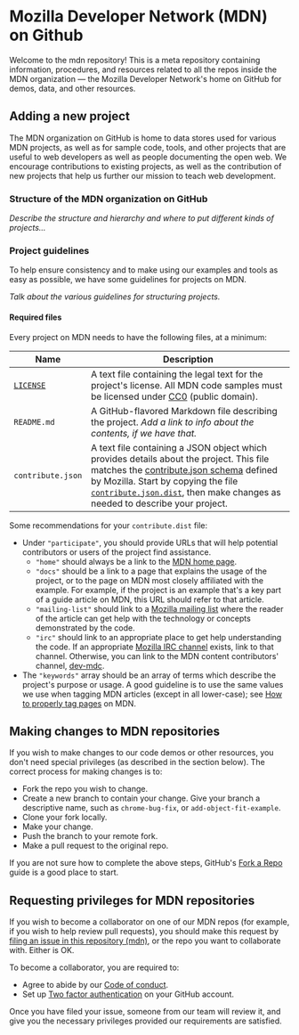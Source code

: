 # Mozilla Developer Network (MDN) on Github

Welcome to the mdn repository! This is a meta repository containing information, procedures, and resources related to all the repos inside the MDN organization — the Mozilla Developer Network's home on GitHub for demos, data, and other resources.

## Adding a new project

The MDN organization on GitHub is home to data stores used for various MDN projects, as well as for sample code, tools, and other projects that are useful to web developers as well as people documenting the open web.  We encourage contributions to existing projects, as well as the contribution of new projects that help us further our mission to teach web development.

### Structure of the MDN organization on GitHub

*Describe the structure and hierarchy and where to put different kinds of projects...*

### Project guidelines

To help ensure consistency and to make using our examples and tools as easy as possible, we have some guidelines for projects on MDN.

*Talk about the various guidelines for structuring projects.*

#### Required files

Every project on MDN needs to have the following files, at a minimum:

Name | Description
---- | -----------
[`LICENSE`](https://github.com/mdn/mdn/blob/master/LICENSE) | A text file containing the legal text for the project's license. All MDN code samples must be licensed under [CC0](https://github.com/mdn/mdn/blob/master/LICENSE) (public domain).
`README.md` | A GitHub-flavored Markdown file describing the project. *Add a link to info about the contents, if we have that.*
`contribute.json` | A text file containing a JSON object which provides details about the project. This file matches the [contribute.json schema](https://www.contributejson.org/) defined by Mozilla. Start by copying the file [`contribute.json.dist`](https://github.com/mdn/mdn/blob/master/contribute.dist.json), then make changes as needed to describe your project.

Some recommendations for your `contribute.dist` file:

* Under `"participate"`, you should provide URLs that will help potential contributors or users of the project find assistance.
    * `"home"` should always be a link to the [MDN home page](https://developer.mozilla.org/).
    * `"docs"` should be a link to a page that explains the usage of the project, or to the page on MDN most closely affiliated with the example. For example, if the project is an example that's a key part of a guide article on MDN, this URL should refer to that article.
    * `"mailing-list"` should link to a [Mozilla mailing list](https://lists.mozilla.org/listinfo) where the reader of the article can get help with the technology or concepts demonstrated by the code.
    * `"irc"` should link to an appropriate place to get help understanding the code. If an appropriate [Mozilla IRC channel](https://wiki.mozilla.org/IRC#Commonly_Used_Mozilla_IRC_Channels) exists, link to that channel. Otherwise, you can link to the MDN content contributors' channel, [dev-mdc](https://www.mozilla.org/about/forums/#dev-mdc).
* The `"keywords"` array should be an array of terms which describe the project's purpose or usage. A good guideline is to use the same values we use when tagging MDN articles (except in all lower-case); see [How to properly tag pages](https://developer.mozilla.org/en-US/docs/MDN/Contribute/Howto/Tag) on MDN.

## Making changes to MDN repositories

If you wish to make changes to our code demos or other resources, you don't need special privileges (as described in the section below). The correct process for making changes is to:

* Fork the repo you wish to change.
* Create a new branch to contain your change. Give your branch a descriptive name, such as `chrome-bug-fix`, or `add-object-fit-example`.
* Clone your fork locally.
* Make your change.
* Push the branch to your remote fork.
* Make a pull request to the original repo.

If you are not sure how to complete the above steps, GitHub's [Fork a Repo](https://help.github.com/articles/fork-a-repo/#fork-an-example-repository) guide is a good place to start.

## Requesting privileges for MDN repositories

If you wish to become a collaborator on one of our MDN repos (for example, if you wish to help review pull requests), you should make this request by [filing an issue in this repository (mdn)](https://github.com/mdn/mdn/issues),
or the repo you want to collaborate with. Either is OK.

To become a collaborator, you are required to:

* Agree to abide by our [Code of conduct](CODE_OF_CONDUCT.md).
* Set up [Two factor authentication](https://github.com/blog/1614-two-factor-authentication) on your GitHub account.

Once you have filed your issue, someone from our team will review it, and give you the necessary privileges provided our requirements are satisfied.
